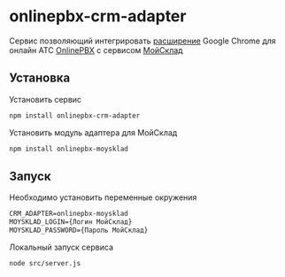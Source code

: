 onlinepbx-crm-adapter
=====================

Сервис позволяющий интегрировать [расширение](https://chrome.google.com/webstore/detail/onlinepbx/dmkgnplakajhockogacednagkhjebdjn) Google Chrome для онлайн АТС [OnlinePBX](http://www.onlinepbx.ru/) с сервисом [МойСклад](http://www.moysklad.ru/)

## Установка

Установить сервис
```bash
npm install onlinepbx-crm-adapter
```

Установить модуль адаптера для МойСклад
```bash
npm install onlinepbx-moysklad
```

## Запуск

Необходимо установить переменные окружения

```txt
CRM_ADAPTER=onlinepbx-moysklad
MOYSKLAD_LOGIN={Логин МойСклад}
MOYSKLAD_PASSWORD={Пароль МойСклад}
```

Локальный запуск сервиса

```bash
node src/server.js
```
